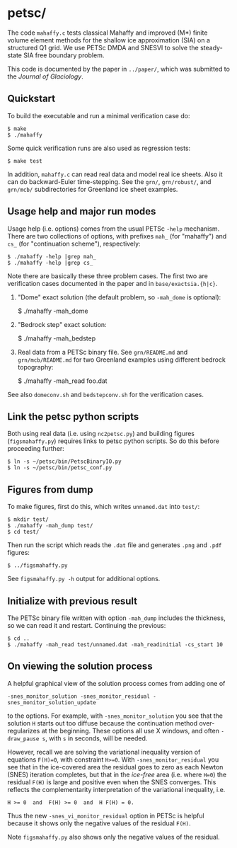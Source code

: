 petsc/
======

The code `mahaffy.c` tests classical Mahaffy and improved (M*) finite volume
element methods for the shallow ice approximation (SIA) on a structured Q1 grid.
We use PETSc DMDA and SNESVI to solve the steady-state SIA free boundary problem.

This code is documented by the paper in `../paper/`, which was submitted to
the *Journal of Glaciology*.

Quickstart
----------

To build the executable and run a minimal verification case do:

    $ make
    $ ./mahaffy

Some quick verification runs are also used as regression tests:

    $ make test

In addition, `mahaffy.c` can read real data and model real ice sheets.  Also
it can do backward-Euler time-stepping.  See the `grn/`, `grn/robust/`, and
`grn/mcb/` subdirectories for Greenland ice sheet examples.

Usage help and major run modes
------------------------------

Usage help (i.e. options) comes from the usual PETSc `-help` mechanism.  There
are two collections of options, with prefixes `mah_` (for "mahaffy") and `cs_`
(for "continuation scheme"), respectively:

    $ ./mahaffy -help |grep mah_
    $ ./mahaffy -help |grep cs_

Note there are basically these three problem cases.  The first two are
verification cases documented in the paper and in `base/exactsia.{h|c}`.

  1. "Dome" exact solution (the default problem, so `-mah_dome` is optional):

        $ ./mahaffy -mah_dome

  2. "Bedrock step" exact solution:

        $ ./mahaffy -mah_bedstep

  3. Real data from a PETSc binary file.  See `grn/README.md` and
  `grn/mcb/README.md` for two Greenland examples using different bedrock
  topography:

        $ ./mahaffy -mah_read foo.dat

See also `domeconv.sh` and `bedstepconv.sh` for the verification cases.


Link the petsc python scripts
-----------------------------

Both using real data (i.e. using `nc2petsc.py`) and building figures
(`figsmahaffy.py`) requires links to petsc python scripts.  So do this before
proceeding further:

    $ ln -s ~/petsc/bin/PetscBinaryIO.py
    $ ln -s ~/petsc/bin/petsc_conf.py


Figures from dump
-----------------

To make figures, first do this, which writes `unnamed.dat` into `test/`:

    $ mkdir test/
    $ ./mahaffy -mah_dump test/
    $ cd test/

Then run the script which reads the `.dat` file and generates `.png` and
`.pdf` figures:

    $ ../figsmahaffy.py

See `figsmahaffy.py -h` output for additional options.


Initialize with previous result
-------------------------------

The PETSc binary file written with option `-mah_dump` includes the
thickness, so we can read it and restart.  Continuing the previous:

    $ cd ..
    $ ./mahaffy -mah_read test/unnamed.dat -mah_readinitial -cs_start 10


On viewing the solution process
-------------------------------

A helpful graphical view of the solution process comes from adding one of

    -snes_monitor_solution -snes_monitor_residual -snes_monitor_solution_update

to the options.  For example, with `-snes_monitor_solution` you see that the
solution `H` starts out too diffuse because the continuation method
over-regularizes at the beginning.  These options all use X windows, and
often `-draw_pause s`, with `s` in seconds, will be needed.

However, recall we are solving the variational inequality version of equations
`F(H)=0`, with constraint `H>=0`.  With `-snes_monitor_residual` you see that
in the ice-covered area the residual goes to zero as each Newton (SNES)
iteration completes, but that in the _ice-free_ area (i.e. where `H=0`) the
residual `F(H)` is large and positive even when the SNES converges.  This
reflects the complementarity interpretation of the variational inequality, i.e.

    H >= 0  and  F(H) >= 0  and  H F(H) = 0.

Thus the new `-snes_vi_monitor_residual` option in PETSc is helpful because it
shows only the negative values of the residual `F(H)`.

Note `figsmahaffy.py` also shows only the negative values of the residual.

